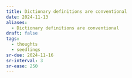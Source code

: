 ```yaml
---
title: Dictionary definitions are conventional
date: 2024-11-13
aliases:
  - Dictionary definitions are conventional
draft: false
tags:
  - thoughts
  - seedlings
sr-due: 2024-11-16
sr-interval: 3
sr-ease: 250
---
```

